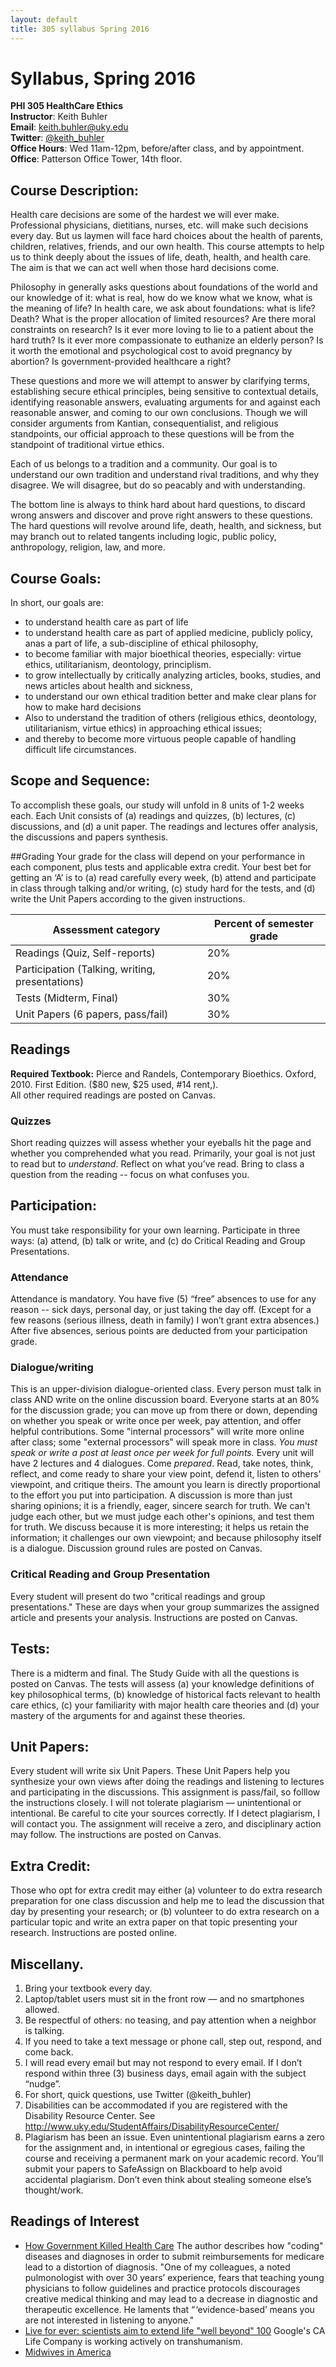 ```yaml
---
layout: default
title: 305 syllabus Spring 2016
---
```


# Syllabus, Spring 2016 #
**PHI 305 HealthCare Ethics**  
**Instructor**: Keith Buhler  
**Email**: [keith.buhler@uky.edu](emailto:keith.buhler@uky.edu)  
**Twitter**: [@keith_buhler](http://www.twitter.com/keith_buhler)    
**Office Hours**: Wed 11am-12pm, before/after class, and by appointment.   
**Office**: Patterson Office Tower, 14th floor.   

## Course Description:  
Health care decisions are some of the hardest we will ever make. Professional physicians, dietitians, nurses, etc. will make such decisions every day. But us laymen will face hard choices about the health of parents, children, relatives, friends, and our own health. This course attempts to help us to think deeply about the issues of life, death, health, and health care. The aim is that we can act well when those hard decisions come. 

Philosophy in generally asks questions about foundations of the world and our knowledge of it: what is real, how do we know what we know, what is the meaning of life? In health care, we ask about foundations: what is life? Death? What is the proper allocation of limited resources? Are there moral constraints on research? Is it ever more loving to lie to a patient about the hard truth? Is it ever more compassionate to euthanize an elderly person? Is it worth the emotional and psychological cost to avoid pregnancy by abortion? Is government-provided healthcare a right? 

These questions and more we will attempt to answer by clarifying terms, establishing secure ethical principles, being sensitive to contextual details, identifying reasonable answers, evaluating arguments for and against each reasonable answer, and coming to our own conclusions. Though we will consider arguments from Kantian, consequentialist, and religious standpoints, our official approach to these questions will be from the standpoint of traditional virtue ethics.

Each of us belongs to a tradition and a community. Our goal is to understand our own tradition and understand rival traditions, and why they disagree. We will disagree, but do so peacably and with understanding. 

The bottom line is always to think hard about hard questions, to discard wrong answers and discover and prove right answers to these questions. The hard questions will revolve around life, death, health, and sickness, but may branch out to related tangents including logic, public policy, anthropology, religion, law, and more. 

## Course Goals: 
In short, our goals are:

* to understand health care as part of life
* to understand health care as part of applied medicine, publicly policy, anas a part of life, a sub-discipline of ethical philosophy,
* to become familiar with major bioethical theories, especially: virtue ethics, utilitarianism, deontology, principlism.
* to grow intellectually by critically analyzing articles, books, studies, and news articles about health and sickness, 
* to understand our own ethical tradition better and make clear plans for how to make hard decisions
* Also to understand the tradition of others (religious ethics, deontology, utilitarianism, virtue ethics) in approaching ethical issues;
* and thereby to become more virtuous people capable of handling difficult life circumstances.

## Scope and Sequence:
To accomplish these goals, our study will unfold in 8 units of 1-2 weeks each. Each Unit consists of (a) readings and quizzes, (b) lectures, (c) discussions, and (d) a unit paper. The readings and lectures offer analysis, the discussions and papers synthesis. 

##Grading
Your grade for the class will depend on your performance in each component, plus tests and applicable extra credit. Your best bet for getting an ‘A’ is to (a) read carefully every week, (b) attend and participate in class through talking and/or writing, (c) study hard for the tests, and (d) write the Unit Papers according to the given instructions.


|  Assessment category  |  Percent of semester grade |
| ------------------- | ------------------- |
| Readings (Quiz, Self-reports) |         20%   |  
| Participation (Talking, writing, presentations) |   20% |
| Tests (Midterm, Final)         |  30% |
| Unit Papers (6 papers, pass/fail) |  30% |


## Readings

**Required Textbook:** Pierce and Randels, Contemporary Bioethics. Oxford, 2010. First Edition. ($80 new, $25 used, #14 rent,).  
All other required readings are posted on Canvas. 

### Quizzes ###
Short reading quizzes will assess whether your eyeballs hit the page and whether you comprehended what you read. Primarily, your goal is not just to read but to *understand*. Reflect on what you’ve read. Bring to class a question from the reading -- focus on what confuses you.

## Participation: ##
You must take responsibility for your own learning. Participate in three ways: (a) attend, (b) talk or write, and (c) do Critical Reading and Group Presentations. 

### Attendance
Attendance is mandatory. You have five (5) “free” absences to use for any reason -- sick days, personal day, or just taking the day off. (Except for a few reasons (serious illness, death in family) I won’t grant extra absences.) After five absences, serious points are deducted from your participation grade. 

### Dialogue/writing
This is an upper-division dialogue-oriented class. Every person must talk in class AND write on the online discussion board. Everyone starts at an 80% for the discussion grade; you can move up from there or down, depending on whether you speak or write once per week, pay attention, and offer helpful contributions. Some "internal processors" will write more online after class; some "external processors" will speak more in class. *You must speak or write a post at least once per week for full points.* Every unit will have 2 lectures and 4 dialogues. Come *prepared*. Read, take notes, think, reflect, and come ready to share your view point, defend it, listen to others' viewpoint, and critique theirs. The amount you learn is directly proportional to the effort you put into participation.  A discussion is more than just sharing opinions; it is a friendly, eager, sincere search for truth. We can't judge each other, but we must judge each other's opinions, and test them for truth. We discuss because it is more interesting; it helps us retain the information; it challenges our own viewpoint; and because philosophy itself is a dialogue. Discussion ground rules are posted on Canvas. 

### Critical Reading and Group Presentation
Every student will present do two "critical readings and group presentations." These are days when your group summarizes the assigned article and presents your analysis. Instructions are posted on Canvas. 


## Tests: 
There is a midterm and final. The Study Guide with all the questions is posted on Canvas. The tests will assess (a) your knowledge definitions of key philosophical terms, (b) knowledge of historical facts relevant to health care ethics, (c) your familiarity with major health care theories and (d) your mastery of the arguments for and against these theories.

## Unit Papers:  ##
Every student will write six Unit Papers. These Unit Papers help you synthesize your own views after doing the readings and listening to lectures and participating in the discussions. This assignment is pass/fail, so folllow the instructions closely. I will not tolerate plagiarism — unintentional or intentional. Be careful to cite your sources correctly. If I detect plagiarism, I will contact you. The assignment will receive a zero, and disciplinary action may follow. The instructions are posted on Canvas. 


## Extra Credit: 
Those who opt for extra credit may either (a) volunteer to do extra research preparation for one class discussion and help me to lead the discussion that day by presenting your research; or (b) volunteer to do extra research on a particular topic and write an extra paper on that topic presenting your research. Instructions are posted online. 


## Miscellany. 
1. Bring your textbook every day. 
2. Laptop/tablet users must sit in the front row — and no smartphones allowed. 
3. Be respectful of others: no teasing, and pay attention when a neighbor is talking. 
4. If you need to take a text message or phone call, step out, respond, and come back. 
5. I will read every email but may not respond to every email. If I don’t respond within three (3) business days, email again with the subject “nudge”.
6. For short, quick questions, use Twitter (@keith_buhler)
7. Disabilities can be accommodated if you are registered with the Disability Resource Center. See http://www.uky.edu/StudentAffairs/DisabilityResourceCenter/
8. Plagiarism has been an issue. Even unintentional plagiarism earns a zero for the assignment and, in intentional or egregious cases, failing the course and receiving a permanent mark on your academic record. You’ll submit your papers to SafeAssign on Blackboard to help avoid accidental plagiarism. Don’t even think about stealing someone else’s thought/work. 





## Readings of Interest ##
* [How Government Killed Health Care](http://www.cato.org/publications/commentary/how-government-killed-medical-profession) The author describes how "coding" diseases and diagnoses  in order to submit reimbursements for medicare lead to a distortion of diagnosis. "One of my colleagues, a noted pulmonologist with over 30 years’ experience, fears that teaching young physicians to follow guidelines and practice protocols discourages creative medical thinking and may lead to a decrease in diagnostic and therapeutic excellence. He laments that “ ‘evidence-based’ means you are not interested in listening to anyone."
* [Live for ever: scientists aim to extend life "well beyond" 100](http://www.theguardian.com/science/2015/jan/11/-sp-live-forever-extend-life-calico-google-longevity) Google's CA Life Company is working actively on transhumanism.
* [Midwives in America](http://www.midwiferytoday.com/articles/timeline.asp)